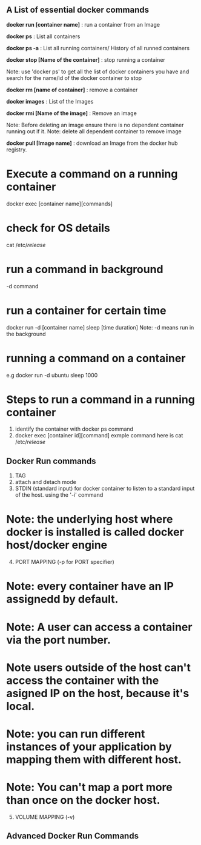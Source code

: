 ## A List of essential docker commands

**docker run [container name]** : run a container from an Image

**docker ps** : List all containers

**docker ps -a** : List all running containers/ History of all runned containers

**docker stop [Name of the container]** : stop running a container

Note: use 'docker ps' to get all the list of docker containers you have and search for the name/id of the docker container to stop

**docker rm [name of container]** : remove a container

**docker images** : List of the Images

**docker rmi [Name of the image]** : Remove an image

Note: Before deleting an image ensure there is no dependent container running out if it.
Note: delete all dependent container to remove image

**docker pull [Image name]** : download an Image from the docker hub registry.

# Execute a command on a running container

docker exec [container name][commands]

# check for OS details

cat /etc/_release_

# run a command in background

-d command

# run a container for certain time

docker run -d [container name] sleep [time duration]
Note: -d means run in the background

# running a command on a container

e.g docker run -d ubuntu sleep 1000

# Steps to run a command in a running container

1.  identify the container with docker ps command
2.  docker exec [container id][command]
    exmple command here is cat /etc/_release_

## Docker Run commands

1.  TAG
2.  attach and detach mode
3.  STDIN (standard input) for docker container to listen to a standard input of the host.
    using the '-i' command

# Note: the underlying host where docker is installed is called docker host/docker engine

4.  PORT MAPPING (-p for PORT specifier)

# Note: every container have an IP assignedd by default.

# Note: A user can access a container via the port number.

# Note users outside of the host can't access the container with the asigned IP on the host, because it's local.

# Note: you can run different instances of your application by mapping them with different host.

# Note: You can't map a port more than once on the docker host.

5.  VOLUME MAPPING (-v)

## Advanced Docker Run Commands
